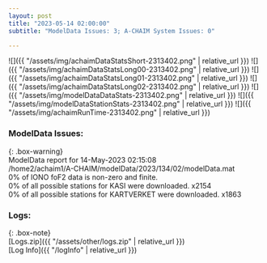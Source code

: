 ```yaml
---
layout: post
title: "2023-05-14 02:00:00"
subtitle: "ModelData Issues: 3; A-CHAIM System Issues: 0"

---
```


![]({{ "/assets/img/achaimDataStatsShort-2313402.png" | relative_url }})
![]({{ "/assets/img/achaimDataStatsLong00-2313402.png" | relative_url }})
![]({{ "/assets/img/achaimDataStatsLong01-2313402.png" | relative_url }})
![]({{ "/assets/img/achaimDataStatsLong02-2313402.png" | relative_url }})
![]({{ "/assets/img/modelDataDataStats-2313402.png" | relative_url }})
![]({{ "/assets/img/modelDataStationStats-2313402.png" | relative_url }})
![]({{ "/assets/img/achaimRunTime-2313402.png" | relative_url }})


### ModelData Issues:  
  
{: .box-warning}  
 ModelData report for 14-May-2023 02:15:08   
 /home2/achaim1/A-CHAIM/modelData/2023/134/02/modelData.mat   
 0% of IONO foF2 data is non-zero and finite.   
 0% of all possible stations for KASI were downloaded. x2154   
 0% of all possible stations for KARTVERKET were downloaded. x1863   
  


### Logs:  
  
{: .box-note}  
[Logs.zip]({{ "/assets/other/logs.zip" | relative_url }})  
[Log Info]({{ "/logInfo" | relative_url }})  
